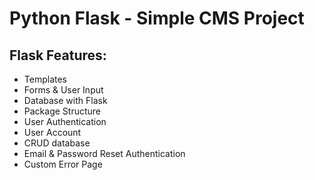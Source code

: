 # Python Flask - Simple CMS Project

## Flask Features:
- Templates
- Forms & User Input
- Database with Flask
- Package Structure
- User Authentication
- User Account
- CRUD database
- Email & Password Reset Authentication
- Custom Error Page
